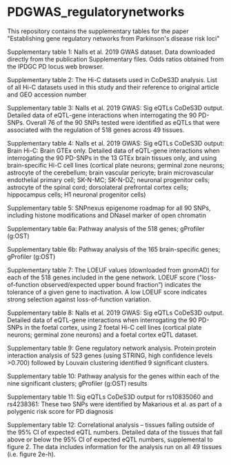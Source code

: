 # PDGWAS_regulatorynetworks

This repository contains the supplementary tables for the paper "Establishing gene regulatory networks from Parkinson's disease risk loci"

Supplementary table 1: Nalls et al. 2019 GWAS dataset. Data downloaded directly from the publication Supplementary files. Odds ratios obtained from the IPDGC PD locus web browser.

Supplementary table 2: The Hi-C datasets used in CoDeS3D analysis. List of all Hi-C datasets used in this study and their reference to original article and GEO accession number

Supplementary table 3: Nalls et al. 2019 GWAS: Sig eQTLs CoDeS3D output. Detailed data of eQTL-gene interactions when interrogating the 90 PD-SNPs. Overall 76 of the 90 SNPs tested were identified as eQTLs that were associated with the regulation of 518 genes across 49 tissues. 

Supplementary table 4: Nalls et al. 2019 GWAS: Sig eQTLs CoDeS3D output: Brain Hi-C: Brain GTEx only. Detailed data of eQTL-gene interactions when interrogating the 90 PD-SNPs in the 13 GTEx brain tissues only, and using brain-specific Hi-C cell lines (cortical plate neurons; germinal zone neurons; astrocyte of the cerebellum; brain vascular pericyte; brain microvascular endothelial primary cell; SK-N-MC; SK-N-DZ; neuronal progenitor cells; astrocyte of the spinal cord; dorsolateral prefrontal cortex cells; hippocampus cells; H1 neuronal progenitor cells) 

Supplementary table 5: SNPnexus epigenome roadmap for all 90 SNPs, including histone modifications and DNaseI marker of open chromatin

Supplementary table 6a: Pathway analysis of the 518 genes; gProfiler (g:OST)

Supplementary table 6b: Pathway analysis of the 165 brain-specific genes; gProfiler (g:OST)

Supplementary table 7: The LOEUF values (downloaded from gnomAD) for each of the 518 genes included in the gene network. LOEUF score ("loss-of-function observed/expected upper bound fraction”) indicates the tolerance of a given gene to inactivation. A low LOEUF score indicates strong selection against loss-of-function variation.

Supplementary table 8: Nalls et al. 2019 GWAS: Sig eQTLs CoDeS3D output. Detailed data of eQTL-gene interactions when interrogating the 90 PD-SNPs in the foetal cortex, using 2 foetal Hi-C cell lines (cortical plate neurons; germinal zone neurons) and a foetal cortex eQTL dataset.

Supplementary table 9: Gene regulatory network analysis. Protein:protein interaction analysis of 523 genes (using STRING, high confidence levels >0.700) followed by Louvain clustering identified 9 significant clusters. 

Supplementary table 10: Pathway analysis for the genes within each of the nine significant clusters; gProfiler (g:OST) results

Supplementary table 11: Sig eQTLs CoDeS3D output for rs10835060 and rs4238361: These two SNPs were identified by Makarious et al. as part of a polygenic risk score for PD diagnosis

Supplementary table 12: Correlational analysis – tissues falling outside of the 95% CI of expected eQTL numbers. Detailed data of the tissues that fall above or below the 95% CI of expected eQTL numbers, supplemental to figure 2. The data includes information for the analysis run on all 49 tissues (i.e. figure 2e-h). 

